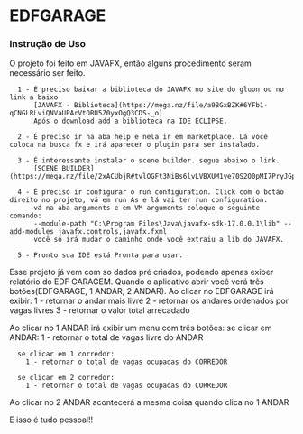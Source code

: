 # EDFGARAGE

### Instrução de Uso

O projeto foi feito em JAVAFX, então alguns procedimento seram necessário ser feito.

      1 - É preciso baixar a biblioteca do JAVAFX no site do gluon ou no link a baixo.
          [JAVAFX - Biblioteca](https://mega.nz/file/a9BGxBZK#6YFb1-qCNGLRLviQNVaUPArVtORU5Z0yxOgQ3CDS-_o)
          Após o download add a biblioteca na IDE ECLIPSE.

      2 - É preciso ir na aba help e nela ir em marketplace. Lá você coloca na busca fx e irá aparecer o plugin para ser instalado.

      3 - É interessante instalar o scene builder. segue abaixo o link.
          [SCENE BUILDER](https://mega.nz/file/2xACUbjR#tvlOGFt3NiBs6lvLVBXUM1ye70S2O0pMI7PryJGpYdg)

      4 - É preciso ir configurar o run configuration. Click com o botão direito no projeto, vá em run As e lá vai ter run configuration.
          vá na aba arguments e em VM arguments coloque o seguinte comando:
          --module-path "C:\Program Files\Java\javafx-sdk-17.0.0.1\lib" --add-modules javafx.controls,javafx.fxml
          você só irá mudar o caminho onde você extraiu a lib do JAVAFX.

      5 - Pronto sua IDE está Pronta para usar.
      
Esse projeto já vem com so dados pré criados, podendo apenas exiber relatório do EDF GARAGEM. Quando o aplicativo abrir você verá três botões(EDFGARAGE, 1 ANDAR, 2 ANDAR).
Ao clicar no EDFGARAGE irá exibir:
      1 - retornar o andar mais livre
      2 - retornar os andares ordenados por vagas livres
      3 - retornar o valor total arrecadado
      
Ao clicar no 1 ANDAR irá exibir um menu com três botões:
      se clicar em ANDAR:
        1 - retornar o total de vagas livre do ANDAR
        
      se clicar em 1 corredor:
        1 - retornar o total de vagas ocupadas do CORREDOR
        
      se clicar em 2 corredor:
        1 - retornar o total de vagas ocupadas do CORREDOR
        
 Ao clicar no 2 ANDAR acontecerá a mesma coisa quando clica no 1 ANDAR
 
 E isso é tudo pessoal!!





